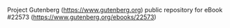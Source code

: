 Project Gutenberg (https://www.gutenberg.org) public repository for eBook #22573 (https://www.gutenberg.org/ebooks/22573)
